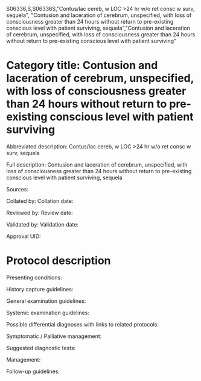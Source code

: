 S06336,S,S06336S,"Contus/lac cereb, w LOC >24 hr w/o ret consc w surv, sequela", "Contusion and laceration of cerebrum, unspecified, with loss of consciousness greater than 24 hours without return to pre-existing conscious level with patient surviving, sequela","Contusion and laceration of cerebrum, unspecified, with loss of consciousness greater than 24 hours without return to pre-existing conscious level with patient surviving"
# Category title: Contusion and laceration of cerebrum, unspecified, with loss of consciousness greater than 24 hours without return to pre-existing conscious level with patient surviving

Abbreviated description: Contus/lac cereb, w LOC >24 hr w/o ret consc w surv, sequela

Full description: Contusion and laceration of cerebrum, unspecified, with loss of consciousness greater than 24 hours without return to pre-existing conscious level with patient surviving, sequela

Sources:

Collated by:
Collation date:

Reviewed by:
Review date:

Validated by:
Validation date:

Approval UID:

# Protocol description

Presenting conditions:

History capture guidelines:

General examination guidelines:

Systemic examination guidelines:

Possible differential diagnoses with links to related protocols:

Symptomatic / Palliative management:

Suggested diagnostic tests:

Management:

Follow-up guidelines:
